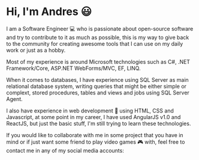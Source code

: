 # Hi, I'm Andres :smiley:

I am a Software Engineer :computer: who is passionate about open-source software and try to contribute to it as much as possible, this is my way to give back to the community for creating awesome tools that I can use on my daily work or just as a hobby.

Most of my experience is around Microsoft technologies such as C#, .NET Framework/Core, ASP.NET WebForms/MVC, EF, LINQ.

When it comes to databases, I have experience using SQL Server as main relational database system, writing queries that might be either simple or complext, stored procedures, tables and views and jobs using SQL Server Agent.

I also have experience in web development :scroll: using HTML, CSS and Javascript, at some point in my career, I have used AngularJS v1.0 and ReactJS, but just the basic stuff, I'm still trying to learn these technologies.

If you would like to collaborate with me in some project that you have in mind or if just want some friend to play video games :video_game: with, feel free to contact me in any of my social media accounts:
